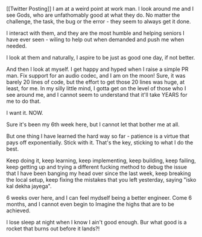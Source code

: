
[[Twitter Posting]]
I am at a weird point at work man. I look around me and I see Gods, who are unfathomably good at what they do. No matter the challenge, the task, the bug or the error - they seem to always get it done. 

I interact with them, and they are the most humble and helping seniors I have ever seen - wiling to help out when demanded and push me when needed. 

I look at them and naturally, I aspire to be just as good one day, if not better. 

And then I look at myself. I get happy and hyped when I raise a simple PR man. Fix support for an audio codec, and I am on the moon! Sure, it was barely 20 lines of code, but the effort to get those 20 lines was huge, at least, for me. In my silly little mind, I gotta get on the level of those who I see around me, and I cannot seem to understand that it'll take YEARS for me to do that. 

I want it. NOW. 

Sure it's been my 6th week here, but I cannot let that bother me at all. 

But one thing I have learned the hard way so far - patience is a virtue that pays off exponentially. Stick with it. That's the key, sticking to what I do the best. 

Keep doing it, keep learning, keep implementing, keep building, keep failing, keep getting up and trying a different fucking method to debug the issue that I have been banging my head over since the last week, keep breaking the local setup, keep fixing the mistakes that you left yesterday, saying "isko kal dekha jayega". 

6 weeks over here, and I can feel mydself being a better engineer. Come 6 months, and I cannot even begin to Imagine the highs that are to be achieved.

I lose sleep at night when I know I ain't good enough. Bur what good is a rocket that burns out before it lands?!